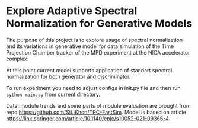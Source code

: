 # Explore Adaptive Spectral Normalization for Generative Models
The purpose of this project is to explore usage of spectral normalization and its variations in generative model for data simulation of the Time Projection Chamber tracker of
the MPD experiment at the NICA accelerator complex.

At this point current model supports application of standart spectral normalization for both generator and discriminator.

To run experiment you need to adjust configs in init.py file and then run `python main.py` from current directory.

Data, module trends and some parts of module evaluation are brought from repo https://github.com/SiLiKhon/TPC-FastSim. Model is based on article https://link.springer.com/article/10.1140/epjc/s10052-021-09366-4.
